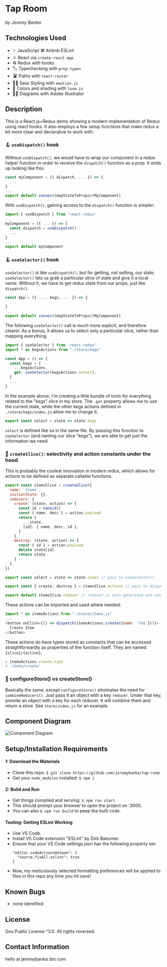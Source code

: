 # Tap Room

_by Jeremy Banka_

## Technologies Used

- ✨ JavaScript 🛠 Airbnb ESLint
- ⚛️ React via `create-react-app`
- ♻️ Redux with hooks
- 🏷 Typechecking with `prop-types`
- 🛣 Paths with `react-router`
- 👩‍🎤 Sass Styling with `emotion.js`
- 🎨 Colors and shading with `luum.js`
- 🧑‍🎨 Diagrams with Adobe Illustrator

## Description

This is a React.js+Redux demo showing a modern implementation of Redux using react hooks. It also employs a few setup functions that make redux a bit more clear and declarative to work with:

### 🪝 `useDispatch()` hook
Without `useDispatch()`, we would have to wrap our component in a redux helper function in order to receive the `dispatch()` function as a prop. It ends up looking like this:
```js
const myComponent = ({ dispatch, ... }) => {
  ...
}
...
export default connect(mapStateToProps)(MyComponent)
```
With `useDispatch()`, gaining access to the `dispatch()` function is simpler:
```js
import { useDispatch } from "react-redux"
...
myComponent = ({ ... }) => {
  const dispatch = useDispatch()
  ...
}
...
export default myComponent
```

### 🪝 `useSelector()` hook
`useSelector()` is like `useDispatch()`, but for getting, not setting, our state. `useSelector()` lets us grab a particular slice of state and give it a local name. Without it, we have to get redux state from our props, just like `dispatch()`.
```js
const App = ({ ..., kegs, ... }) => {
  ...
}
...
export default connect(mapStateToProps)(MyComponent)
```
The following `useSelector()` call is much more explicit, and therefore clearer. As a bonus, it allows us to select only a particular slice, rather than mapping everything.
```js
import { useSelector } from 'react-redux'
import * as kegsActions from "./store/kegs"

const App = () => {
  const kegs = {
    ...kegsActions,
    get: useSelector(kegsActions.select),
  }
  ...
}
```
In the example above, I'm creating a little bundle of tools for everything related to the "kegs" slice in my store. The `.get` property allows me to use the current state, while the other kegs actions defined in `./store/kegs/index.js` allow me to change it.
```js
export const select = state => state.kegs
```
`select` is defined like so in the same file. By passing this function to `useSelector` (and naming our slice "kegs"), we are able to get just the information we need.

### 🍰 `createSlice()`: selectivity and action constants under the hood
This is probably the coolest innovation in modern redux, which allows for actions to be defined as separate callable functions.
```js 
export const itemsSlice = createSlice({
  name: `items`,
  initialState: {},
  reducers: {
    create: (state, action) => {
      const id = nanoid()
      const { name, desc } = action.payload
      return {
        ...state,
        [id]: { name, desc, id },
      }
    },
    destroy: (state, action) => {
      const { id } = action.payload
      delete state[id]
      return state
    }
  },
})

export const select = state => state.items // pass to useSelector()

export const { create, destroy } = itemsSlice.actions // pass to dispatch()

export default itemsSlice.reducer // reducer is auto-generated and can be tested!
```

These actions can be imported and used where needed:
```js
import * as itemsActions from "./store/items.js"
...
<button onClick={() => dispatch(itemsActions.create({name: `foo`}))}>
  Create Item
</button>
```

These actions *do* have types stored as constants that can be accessed straightforwardly as properties of the function itself. They are named `{slice}/{action}`.

```js
> itemsActions.create.type
< `items/create`
```

### 🔧 configureStore() vs createStore()
Basically the same, except `configureStore()` eliminates the need for `combineReducers()`. Just pass it an object with a key `reducer`. Under that key, provide an object with a key for each reducer. It will combine them and return a store. See `store/index.js` for an example.

## Component Diagram

![Component Diagram](./diagram.png)

## Setup/Installation Requirements

#### 1: Download the Materials

- Clone this repo: `$ git clone https://github.com/jeremybanka/tap-room`
- Get your `node_modules` installed: `$ npm i`

#### 2: Build and Run

- Get things compiled and serving: `$ npm run start`
- This should prompt your browser to open the project on :3000.
- You can also `$ npm run build` to peep the built code.

#### Tooling: Getting ESLint Working

- Use VS Code.
- Install VS Code extension "ESLint" by Dirk Baeumer.
- Ensure that your VS Code settings.json has the following property set:
  ```
  "editor.codeActionsOnSave": {
    "source.fixAll.eslint": true
  }
  ```
- Now, my meticulously selected formatting preferences will be applied to files in this repo any time you hit save!

## Known Bugs

- none identified

## License

Gnu Public License ^3.0. All rights reversed.

## Contact Information

hello at jeremybanka dot com
